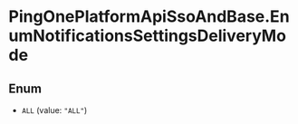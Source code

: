 # PingOnePlatformApiSsoAndBase.EnumNotificationsSettingsDeliveryMode

## Enum


* `ALL` (value: `"ALL"`)


